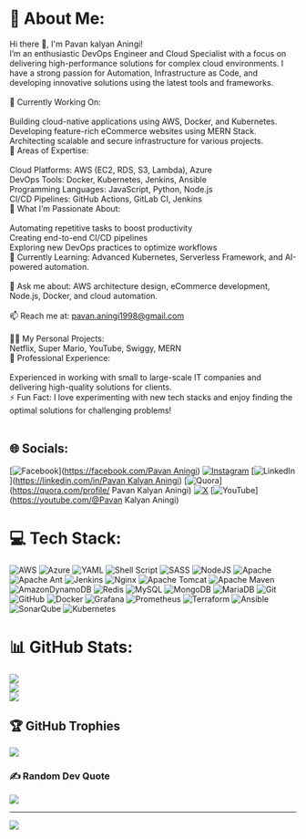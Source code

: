 # 💫 About Me:
Hi there 👋, I'm Pavan kalyan Aningi!<br>I’m an enthusiastic DevOps Engineer and Cloud Specialist with a focus on delivering high-performance solutions for complex cloud environments. I have a strong passion for Automation, Infrastructure as Code, and developing innovative solutions using the latest tools and frameworks.<br><br>🔭 Currently Working On:<br><br>Building cloud-native applications using AWS, Docker, and Kubernetes.<br>Developing feature-rich eCommerce websites using MERN Stack.<br>Architecting scalable and secure infrastructure for various projects.<br>🌟 Areas of Expertise:<br><br>Cloud Platforms: AWS (EC2, RDS, S3, Lambda), Azure<br>DevOps Tools: Docker, Kubernetes, Jenkins, Ansible<br>Programming Languages: JavaScript, Python, Node.js<br>CI/CD Pipelines: GitHub Actions, GitLab CI, Jenkins<br>🚀 What I’m Passionate About:<br><br>Automating repetitive tasks to boost productivity<br>Creating end-to-end CI/CD pipelines<br>Exploring new DevOps practices to optimize workflows<br>🌱 Currently Learning: Advanced Kubernetes, Serverless Framework, and AI-powered automation.<br><br>💬 Ask me about: AWS architecture design, eCommerce development, Node.js, Docker, and cloud automation.<br><br>📫 Reach me at: pavan.aningi1998@gmail.com<br><br>🧑‍💻 My Personal Projects:<br>Netflix, Super Mario, YouTube, Swiggy, MERN<br>💼 Professional Experience:<br><br>Experienced in working with small to large-scale IT companies and delivering high-quality solutions for clients.<br>⚡ Fun Fact: I love experimenting with new tech stacks and enjoy finding the optimal solutions for challenging problems!<br><br>


## 🌐 Socials:
[![Facebook](https://img.shields.io/badge/Facebook-%231877F2.svg?logo=Facebook&logoColor=white)]([https://facebook.com/Pavan Aningi](https://www.facebook.com/profile.php?id=100005783286045&name=xhp_nt__fb__action__open_user)) [![Instagram](https://img.shields.io/badge/Instagram-%23E4405F.svg?logo=Instagram&logoColor=white)](https://instagram.com/pavan_aningi) [![LinkedIn](https://www.linkedin.com/in/pavan-kalyan-aningi-60590b299/)]([https://linkedin.com/in/Pavan Kalyan Aningi](https://www.linkedin.com/in/pavan-kalyan-aningi-60590b299/)) [![Quora](https://img.shields.io/badge/Quora-%23B92B27.svg?logo=Quora&logoColor=white)](https://quora.com/profile/ Pavan Kalyan Aningi) [![X](https://img.shields.io/badge/X-black.svg?logo=X&logoColor=white)](https://x.com/@PavanAningi1998) [![YouTube](https://img.shields.io/badge/YouTube-%23FF0000.svg?logo=YouTube&logoColor=white)](https://youtube.com/@Pavan Kalyan Aningi) 

# 💻 Tech Stack:
![AWS](https://img.shields.io/badge/AWS-%23FF9900.svg?style=for-the-badge&logo=amazon-aws&logoColor=white) ![Azure](https://img.shields.io/badge/azure-%230072C6.svg?style=for-the-badge&logo=microsoftazure&logoColor=white) ![YAML](https://img.shields.io/badge/yaml-%23ffffff.svg?style=for-the-badge&logo=yaml&logoColor=151515) ![Shell Script](https://img.shields.io/badge/shell_script-%23121011.svg?style=for-the-badge&logo=gnu-bash&logoColor=white) ![SASS](https://img.shields.io/badge/SASS-hotpink.svg?style=for-the-badge&logo=SASS&logoColor=white) ![NodeJS](https://img.shields.io/badge/node.js-6DA55F?style=for-the-badge&logo=node.js&logoColor=white) ![Apache](https://img.shields.io/badge/apache-%23D42029.svg?style=for-the-badge&logo=apache&logoColor=white) ![Apache Ant](https://img.shields.io/badge/Apache%20Ant-A81C7D?style=for-the-badge&logo=Apache%20Ant&logoColor=white) ![Jenkins](https://img.shields.io/badge/jenkins-%232C5263.svg?style=for-the-badge&logo=jenkins&logoColor=white) ![Nginx](https://img.shields.io/badge/nginx-%23009639.svg?style=for-the-badge&logo=nginx&logoColor=white) ![Apache Tomcat](https://img.shields.io/badge/apache%20tomcat-%23F8DC75.svg?style=for-the-badge&logo=apache-tomcat&logoColor=black) ![Apache Maven](https://img.shields.io/badge/Apache%20Maven-C71A36?style=for-the-badge&logo=Apache%20Maven&logoColor=white) ![AmazonDynamoDB](https://img.shields.io/badge/Amazon%20DynamoDB-4053D6?style=for-the-badge&logo=Amazon%20DynamoDB&logoColor=white) ![Redis](https://img.shields.io/badge/redis-%23DD0031.svg?style=for-the-badge&logo=redis&logoColor=white) ![MySQL](https://img.shields.io/badge/mysql-4479A1.svg?style=for-the-badge&logo=mysql&logoColor=white) ![MongoDB](https://img.shields.io/badge/MongoDB-%234ea94b.svg?style=for-the-badge&logo=mongodb&logoColor=white) ![MariaDB](https://img.shields.io/badge/MariaDB-003545?style=for-the-badge&logo=mariadb&logoColor=white) ![Git](https://img.shields.io/badge/git-%23F05033.svg?style=for-the-badge&logo=git&logoColor=white) ![GitHub](https://img.shields.io/badge/github-%23121011.svg?style=for-the-badge&logo=github&logoColor=white) ![Docker](https://img.shields.io/badge/docker-%230db7ed.svg?style=for-the-badge&logo=docker&logoColor=white) ![Grafana](https://img.shields.io/badge/grafana-%23F46800.svg?style=for-the-badge&logo=grafana&logoColor=white) ![Prometheus](https://img.shields.io/badge/Prometheus-E6522C?style=for-the-badge&logo=Prometheus&logoColor=white) ![Terraform](https://img.shields.io/badge/terraform-%235835CC.svg?style=for-the-badge&logo=terraform&logoColor=white) ![Ansible](https://img.shields.io/badge/ansible-%231A1918.svg?style=for-the-badge&logo=ansible&logoColor=white) ![SonarQube](https://img.shields.io/badge/SonarQube-black?style=for-the-badge&logo=sonarqube&logoColor=4E9BCD) ![Kubernetes](https://img.shields.io/badge/kubernetes-%23326ce5.svg?style=for-the-badge&logo=kubernetes&logoColor=white)
# 📊 GitHub Stats:
![](https://github-readme-stats.vercel.app/api?username=pavananingi&theme=dark&hide_border=false&include_all_commits=true&count_private=false)<br/>
![](https://github-readme-streak-stats.herokuapp.com/?user=pavananingi&theme=dark&hide_border=false)<br/>
![](https://github-readme-stats.vercel.app/api/top-langs/?username=pavananingi&theme=dark&hide_border=false&include_all_commits=true&count_private=false&layout=compact)

## 🏆 GitHub Trophies
![](https://github-profile-trophy.vercel.app/?username=pavananingi&theme=radical&no-frame=false&no-bg=true&margin-w=4)

### ✍️ Random Dev Quote
![](https://quotes-github-readme.vercel.app/api?type=horizontal&theme=radical)

---
[![](https://visitcount.itsvg.in/api?id=pavananingi&icon=0&color=0)](https://visitcount.itsvg.in)

<!-- Proudly created with GPRM ( https://gprm.itsvg.in ) -->
